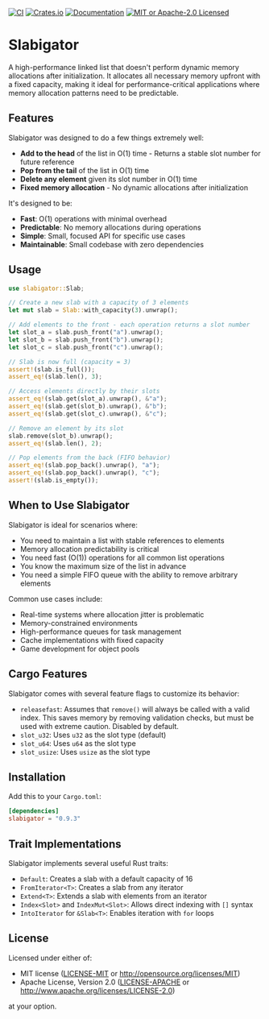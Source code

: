 [![CI](https://github.com/jedisct1/rust-slabigator/actions/workflows/ci.yml/badge.svg)](https://github.com/jedisct1/rust-slabigator/actions/workflows/ci.yml)
[![Crates.io](https://img.shields.io/crates/v/slabigator.svg)](https://crates.io/crates/slabigator)
[![Documentation](https://docs.rs/slabigator/badge.svg)](https://docs.rs/slabigator)
[![MIT or Apache-2.0 Licensed](https://img.shields.io/badge/license-MIT%2FApache--2.0-blue.svg)](LICENSE)

# Slabigator

A high-performance linked list that doesn't perform dynamic memory allocations after initialization. It allocates all necessary memory upfront with a fixed capacity, making it ideal for performance-critical applications where memory allocation patterns need to be predictable.

## Features

Slabigator was designed to do a few things extremely well:

- **Add to the head** of the list in O(1) time - Returns a stable slot number for future reference
- **Pop from the tail** of the list in O(1) time
- **Delete any element** given its slot number in O(1) time
- **Fixed memory allocation** - No dynamic allocations after initialization

It's designed to be:
- **Fast**: O(1) operations with minimal overhead
- **Predictable**: No memory allocations during operations
- **Simple**: Small, focused API for specific use cases
- **Maintainable**: Small codebase with zero dependencies

## Usage

```rust
use slabigator::Slab;

// Create a new slab with a capacity of 3 elements
let mut slab = Slab::with_capacity(3).unwrap();

// Add elements to the front - each operation returns a slot number
let slot_a = slab.push_front("a").unwrap();
let slot_b = slab.push_front("b").unwrap();
let slot_c = slab.push_front("c").unwrap();

// Slab is now full (capacity = 3)
assert!(slab.is_full());
assert_eq!(slab.len(), 3);

// Access elements directly by their slots
assert_eq!(slab.get(slot_a).unwrap(), &"a");
assert_eq!(slab.get(slot_b).unwrap(), &"b");
assert_eq!(slab.get(slot_c).unwrap(), &"c");

// Remove an element by its slot
slab.remove(slot_b).unwrap();
assert_eq!(slab.len(), 2);

// Pop elements from the back (FIFO behavior)
assert_eq!(slab.pop_back().unwrap(), "a");
assert_eq!(slab.pop_back().unwrap(), "c");
assert!(slab.is_empty());
```

## When to Use Slabigator

Slabigator is ideal for scenarios where:

- You need to maintain a list with stable references to elements
- Memory allocation predictability is critical
- You need fast (O(1)) operations for all common list operations
- You know the maximum size of the list in advance
- You need a simple FIFO queue with the ability to remove arbitrary elements

Common use cases include:
- Real-time systems where allocation jitter is problematic
- Memory-constrained environments
- High-performance queues for task management
- Cache implementations with fixed capacity
- Game development for object pools

## Cargo Features

Slabigator comes with several feature flags to customize its behavior:

- `releasefast`: Assumes that `remove()` will always be called with a valid index. This saves memory by removing validation checks, but must be used with extreme caution. Disabled by default.
- `slot_u32`: Uses `u32` as the slot type (default)
- `slot_u64`: Uses `u64` as the slot type
- `slot_usize`: Uses `usize` as the slot type

## Installation

Add this to your `Cargo.toml`:

```toml
[dependencies]
slabigator = "0.9.3"
```

## Trait Implementations

Slabigator implements several useful Rust traits:

- `Default`: Creates a slab with a default capacity of 16
- `FromIterator<T>`: Creates a slab from any iterator
- `Extend<T>`: Extends a slab with elements from an iterator
- `Index<Slot>` and `IndexMut<Slot>`: Allows direct indexing with `[]` syntax
- `IntoIterator` for `&Slab<T>`: Enables iteration with `for` loops

## License

Licensed under either of:

- MIT license ([LICENSE-MIT](LICENSE-MIT) or http://opensource.org/licenses/MIT)
- Apache License, Version 2.0 ([LICENSE-APACHE](LICENSE-APACHE) or http://www.apache.org/licenses/LICENSE-2.0)

at your option.
